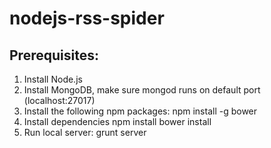 nodejs-rss-spider
=================

Prerequisites:
--------------

1. Install Node.js
2. Install MongoDB, make sure mongod runs on default port (localhost:27017)
3. Install the following npm packages:
        npm install -g bower
4. Install dependencies
        npm install
        bower install
5. Run local server:
        grunt server